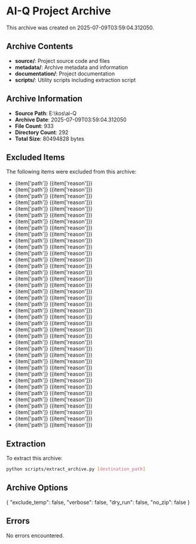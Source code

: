 # AI-Q Project Archive

This archive was created on 2025-07-09T03:59:04.312050.

## Archive Contents

- **source/**: Project source code and files
- **metadata/**: Archive metadata and information
- **documentation/**: Project documentation
- **scripts/**: Utility scripts including extraction script

## Archive Information

- **Source Path**: E:\kos\ai-Q
- **Archive Date**: 2025-07-09T03:59:04.312050
- **File Count**: 933
- **Directory Count**: 292
- **Total Size**: 80494828 bytes

## Excluded Items

The following items were excluded from this archive:

- {item['path']} ({item['reason']})
- {item['path']} ({item['reason']})
- {item['path']} ({item['reason']})
- {item['path']} ({item['reason']})
- {item['path']} ({item['reason']})
- {item['path']} ({item['reason']})
- {item['path']} ({item['reason']})
- {item['path']} ({item['reason']})
- {item['path']} ({item['reason']})
- {item['path']} ({item['reason']})
- {item['path']} ({item['reason']})
- {item['path']} ({item['reason']})
- {item['path']} ({item['reason']})
- {item['path']} ({item['reason']})
- {item['path']} ({item['reason']})
- {item['path']} ({item['reason']})
- {item['path']} ({item['reason']})
- {item['path']} ({item['reason']})
- {item['path']} ({item['reason']})
- {item['path']} ({item['reason']})
- {item['path']} ({item['reason']})
- {item['path']} ({item['reason']})
- {item['path']} ({item['reason']})
- {item['path']} ({item['reason']})
- {item['path']} ({item['reason']})
- {item['path']} ({item['reason']})
- {item['path']} ({item['reason']})
- {item['path']} ({item['reason']})
- {item['path']} ({item['reason']})
- {item['path']} ({item['reason']})
- {item['path']} ({item['reason']})
- {item['path']} ({item['reason']})
- {item['path']} ({item['reason']})
- {item['path']} ({item['reason']})
- {item['path']} ({item['reason']})
- {item['path']} ({item['reason']})
- {item['path']} ({item['reason']})
- {item['path']} ({item['reason']})
- {item['path']} ({item['reason']})

## Extraction

To extract this archive:

```bash
python scripts/extract_archive.py [destination_path]
```

## Archive Options

{
  "exclude_temp": false,
  "verbose": false,
  "dry_run": false,
  "no_zip": false
}

## Errors

No errors encountered.
